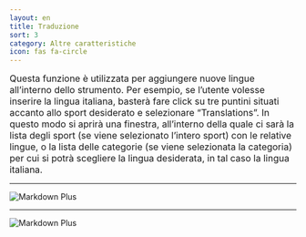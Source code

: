 ```yaml
---
layout: en
title: Traduzione
sort: 3
category: Altre caratteristiche
icon: fas fa-circle
---
```

<p class="message">
    
</p>


<font size="3">Questa funzione è utilizzata per aggiungere nuove lingue all’interno dello strumento. Per esempio, se l’utente volesse inserire la lingua italiana, basterà fare click su tre puntini situati accanto allo sport desiderato e selezionare “Translations”. In questo modo si aprirà una finestra, all’interno della quale ci sarà la lista degli sport (se viene selezionato l’intero sport) con le relative lingue, o la lista delle categorie (se viene selezionata la categoria) per cui si potrà scegliere la lingua desiderata, in tal caso la lingua italiana.</font>

---

![Markdown Plus]({{site.baseurl}}/public/images/altre-caratteristiche/traduzione-one.png)

---

![Markdown Plus]({{site.baseurl}}/public/images/altre-caratteristiche/traduzione-two.png)
